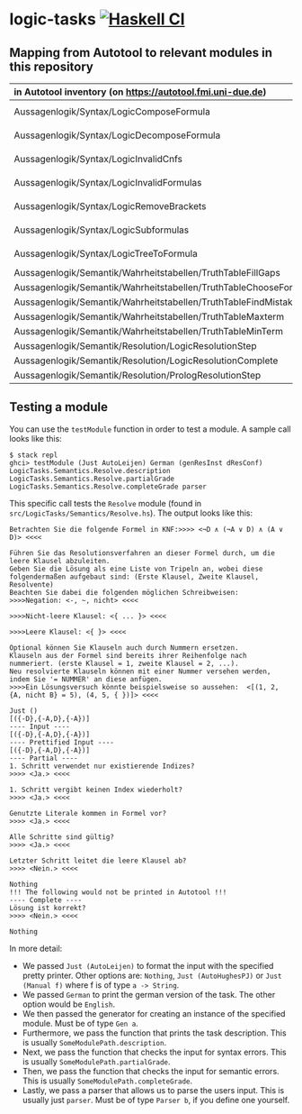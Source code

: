 # logic-tasks [![Haskell CI](https://github.com/fmidue/logic-tasks/actions/workflows/haskell.yml/badge.svg)](https://github.com/fmidue/logic-tasks/actions/workflows/haskell.yml)

## Mapping from Autotool to relevant modules in this repository

| in Autotool inventory (on <https://autotool.fmi.uni-due.de>) | Direct | Quiz | Autotool module (in [`collection/src`](https://git.uni-due.de/fmi/autotool-dev/-/tree/HEAD/collection/src)) | `logic-tasks` module(s) |
| :-- | :-: | :-: | :-- | :-- |
| Aussagenlogik/Syntax/LogicComposeFormula | | x | `Logic.Syntax.ComposeFormula` | [`LogicTasks.Syntax.ComposeFormula`](src/LogicTasks/Syntax/ComposeFormula.hs), [`Tasks.ComposeFormula.Quiz`](src/Tasks/ComposeFormula/Quiz.hs) |
| Aussagenlogik/Syntax/LogicDecomposeFormula | | x | `Logic.Syntax.DecomposeFormula` | [`LogicTasks.Syntax.DecomposeFormula`](src/LogicTasks/Syntax/DecomposeFormula.hs), [`Tasks.DecomposeFormula.Quiz`](src/Tasks/DecomposeFormula/Quiz.hs) |
| Aussagenlogik/Syntax/LogicInvalidCnfs | | x | `Logic.Syntax.LegalCnf` | [`LogicTasks.Syntax.IllegalCnfs`](src/LogicTasks/Syntax/IllegalCnfs.hs), [`Tasks.LegalCNF.Quiz`](src/Tasks/LegalCNF/Quiz.hs) |
| Aussagenlogik/Syntax/LogicInvalidFormulas | | x | `Logic.Syntax.LegalFormula` | [`LogicTasks.Syntax.IllegalFormulas`](src/LogicTasks/Syntax/IllegalFormulas.hs), [`Tasks.LegalProposition.Quiz`](src/Tasks/LegalProposition/Quiz.hs) |
| Aussagenlogik/Syntax/LogicRemoveBrackets | | x | `Logic.Syntax.SimplestFormula` | [`LogicTasks.Syntax.SimplestFormula`](src/LogicTasks/Syntax/SimplestFormula.hs), [`Tasks.SuperfluousBrackets.Quiz`](src/Tasks/SuperfluousBrackets/Quiz.hs) |
| Aussagenlogik/Syntax/LogicSubformulas | | x | `Logic.Syntax.SubFormula` | [`LogicTasks.Syntax.SubTreeSet`](src/LogicTasks/Syntax/SubTreeSet.hs), [`Tasks.SubTree.Quiz`](src/Tasks/SubTree/Quiz.hs) |
| Aussagenlogik/Syntax/LogicTreeToFormula | | x | `Logic.Syntax.TreeToFormula` | [`LogicTasks.Syntax.TreeToFormula`](src/LogicTasks/Syntax/TreeToFormula.hs), [`Tasks.TreeToFormula.Quiz`](src/Tasks/TreeToFormula/Quiz.hs) |
| Aussagenlogik/Semantik/Wahrheitstabellen/TruthTableFillGaps | x | x | `Logic.Semantics.FillGaps` | [`LogicTasks.Semantics.Fill`](src/LogicTasks/Semantics/Fill.hs) |
| Aussagenlogik/Semantik/Wahrheitstabellen/TruthTableChooseForFormula | x | x | `Logic.Semantics.ChooseTable` | [`LogicTasks.Semantics.Pick`](src/LogicTasks/Semantics/Pick.hs) |
| Aussagenlogik/Semantik/Wahrheitstabellen/TruthTableFindMistakes | x | x | `Logic.Semantics.FindMistakes` | [`LogicTasks.Semantics.Decide`](src/LogicTasks/Semantics/Decide.hs) |
| Aussagenlogik/Semantik/Wahrheitstabellen/TruthTableMaxterm | x | x | `Logic.Semantics.MaxTerm` | [`LogicTasks.Semantics.Max`](src/LogicTasks/Semantics/Max.hs) |
| Aussagenlogik/Semantik/Wahrheitstabellen/TruthTableMinTerm | x | x | `Logic.Semantics.MinTerm` | [`LogicTasks.Semantics.Min`](src/LogicTasks/Semantics/Min.hs) |
| Aussagenlogik/Semantik/Resolution/LogicResolutionStep | x | x | `Logic.Semantics.ResolutionStep` | [`LogicTasks.Semantics.Step`](src/LogicTasks/Semantics/Step.hs) |
| Aussagenlogik/Semantik/Resolution/LogicResolutionComplete | x | x | `Logic.Semantics.ResolutionFull` | [`LogicTasks.Semantics.Resolve`](src/LogicTasks/Semantics/Resolve.hs) |
| Aussagenlogik/Semantik/Resolution/PrologResolutionStep | x | x | `Logic.Semantics.ResolutionStepProlog` | [`LogicTasks.Semantics.Prolog`](src/LogicTasks/Semantics/Prolog.hs) |

## Testing a module

You can use the `testModule` function in order to test a module. A sample call looks like this:

```text
$ stack repl
ghci> testModule (Just AutoLeijen) German (genResInst dResConf) LogicTasks.Semantics.Resolve.description LogicTasks.Semantics.Resolve.partialGrade LogicTasks.Semantics.Resolve.completeGrade parser
```

This specific call tests the `Resolve` module (found in `src/LogicTasks/Semantics/Resolve.hs`). The output looks like this:

```text
Betrachten Sie die folgende Formel in KNF:>>>> <¬D ∧ (¬A ∨ D) ∧ (A ∨ D)> <<<<

Führen Sie das Resolutionsverfahren an dieser Formel durch, um die leere Klausel abzuleiten.
Geben Sie die Lösung als eine Liste von Tripeln an, wobei diese folgendermaßen aufgebaut sind: (Erste Klausel, Zweite Klausel, Resolvente)
Beachten Sie dabei die folgenden möglichen Schreibweisen:
>>>>Negation: <-, ~, nicht> <<<<

>>>>Nicht-leere Klausel: <{ ... }> <<<<

>>>>Leere Klausel: <{ }> <<<<

Optional können Sie Klauseln auch durch Nummern ersetzen.
Klauseln aus der Formel sind bereits ihrer Reihenfolge nach nummeriert. (erste Klausel = 1, zweite Klausel = 2, ...).
Neu resolvierte Klauseln können mit einer Nummer versehen werden, indem Sie '= NUMMER' an diese anfügen.
>>>>Ein Lösungsversuch könnte beispielsweise so aussehen:  <[(1, 2, {A, nicht B} = 5), (4, 5, { })]> <<<<

Just ()
[({-D},{-A,D},{-A})]
---- Input ----
[({-D},{-A,D},{-A})]
---- Prettified Input ----
[({-D},{-A,D},{-A})]
---- Partial ----
1. Schritt verwendet nur existierende Indizes?
>>>> <Ja.> <<<<

1. Schritt vergibt keinen Index wiederholt?
>>>> <Ja.> <<<<

Genutzte Literale kommen in Formel vor?
>>>> <Ja.> <<<<

Alle Schritte sind gültig?
>>>> <Ja.> <<<<

Letzter Schritt leitet die leere Klausel ab?
>>>> <Nein.> <<<<

Nothing
!!! The following would not be printed in Autotool !!!
---- Complete ----
Lösung ist korrekt?
>>>> <Nein.> <<<<

Nothing
```

In more detail:

- We passed `Just (AutoLeijen)` to format the input with the specified pretty printer. Other options are: `Nothing`, `Just (AutoHughesPJ)` or `Just (Manual f)` where f is of type `a -> String`.
- We passed `German` to print the german version of the task. The other option would be `English`.
- We then passed the generator for creating an instance of the specified module. Must be of type `Gen a`.
- Furthermore, we pass the function that prints the task description. This is usually `SomeModulePath.description`.
- Next, we pass the function that checks the input for syntax errors. This is usually `SomeModulePath.partialGrade`.
- Then, we pass the function that checks the input for semantic errors. This is usually `SomeModulePath.completeGrade`.
- Lastly, we pass a parser that allows us to parse the users input. This is usually just `parser`. Must be of type `Parser b`, if you define one yourself.

